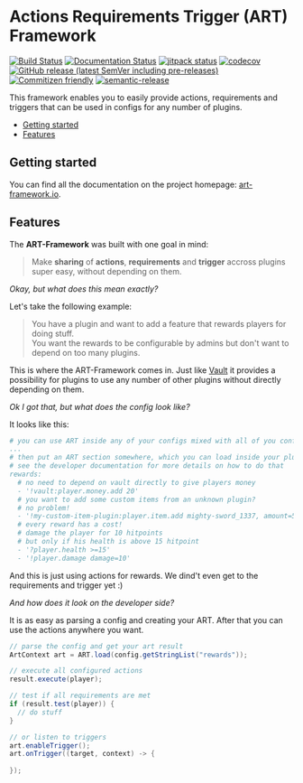 # **A**ctions **R**equirements **T**rigger (ART) Framework

[![Build Status](https://github.com/Silthus/art-framework/workflows/Build/badge.svg)](../../actions?query=workflow%3ABuild)
[![Documentation Status](https://readthedocs.org/projects/art-framework/badge/?version=latest)](https://art.silthus.net/en/latest/?badge=latest)
[![jitpack status](https://jitpack.io/v/io.art-framework/art-core.svg)](https://jitpack.io/#io.art-framework/art-core)
[![codecov](https://codecov.io/gh/Silthus/art-framework/branch/master/graph/badge.svg)](https://codecov.io/gh/Silthus/art-framework)
[![GitHub release (latest SemVer including pre-releases)](https://img.shields.io/github/v/release/Silthus/art-framework?include_prereleases&label=release)](../../releases)
[![Commitizen friendly](https://img.shields.io/badge/commitizen-friendly-brightgreen.svg)](http://commitizen.github.io/cz-cli/)
[![semantic-release](https://img.shields.io/badge/%20%20%F0%9F%93%A6%F0%9F%9A%80-semantic--release-e10079.svg)](https://github.com/semantic-release/semantic-release)

This framework enables you to easily provide actions, requirements and triggers that can be used in configs for any number of plugins.

* [Getting started](#getting-started)
* [Features](#features)

## Getting started

You can find all the documentation on the project homepage: [art-framework.io](https://art-framework.io/).

## Features

The **ART-Framework** was built with one goal in mind:

> Make **sharing** of **actions**, **requirements** and **trigger** accross plugins super easy, without depending on them.

*Okay, but what does this mean exactly?*

Let's take the following example:

> You have a plugin and want to add a feature that rewards players for doing stuff.  
> You want the rewards to be configurable by admins but don't want to depend on too many plugins.

This is where the ART-Framework comes in. Just like [Vault](https://github.com/MilkBowl/Vault) it provides a possibility for plugins to use any number of other plugins without directly depending on them.

*Ok I got that, but what does the config look like?*

It looks like this:

```yaml
# you can use ART inside any of your configs mixed with all of you config stuff
...
# then put an ART section somewhere, which you can load inside your plugin
# see the developer documentation for more details on how to do that
rewards:
  # no need to depend on vault directly to give players money
  - '!vault:player.money.add 20'
  # you want to add some custom items from an unknown plugin?
  # no problem!
  - '!my-custom-item-plugin:player.item.add mighty-sword_1337, amount=5'
  # every reward has a cost!
  # damage the player for 10 hitpoints
  # but only if his health is above 15 hitpoint
  - '?player.health >=15'
  - '!player.damage damage=10'
```

And this is just using actions for rewards. We dind't even get to the requirements and trigger yet :)

*And how does it look on the developer side?*

It is as easy as parsing a config and creating your ART. After that you can use the actions anywhere you want.

```java
// parse the config and get your art result
ArtContext art = ART.load(config.getStringList("rewards"));

// execute all configured actions
result.execute(player);

// test if all requirements are met
if (result.test(player)) {
  // do stuff
}

// or listen to triggers
art.enableTrigger();
art.onTrigger((target, context) -> {
    
});
```